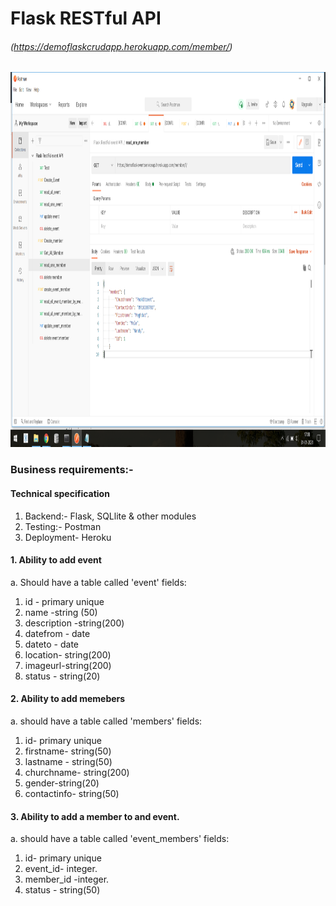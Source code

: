 # Flask RESTful API 
###### (https://demoflaskcrudapp.herokuapp.com/member/)
<img src="IMG.png" height=600px width=1200/>

### Business requirements:-

#### Technical specification
1. Backend:- Flask, SQLlite & other modules
2. Testing:- Postman
3. Deployment- Heroku

#### 1. Ability to add event
a. Should have a table called 'event'
fields:
1. id - primary unique
2. name -string (50)
3. description -string(200)
4. datefrom -	date
5. dateto -   date
6. location- string(200) 
7. imageurl-string(200)
8. status - string(20)

#### 2. Ability to add memebers
a. should have a table called 'members'
fields:		
1. id- primary unique
2. firstname- string(50)
3. lastname - string(50)
4. churchname- string(200)
5. gender-string(20)
6. contactinfo- string(50)

#### 3. Ability to add a member to and event.
a. should have a table called 'event_members'
fields:
1. id- primary unique
2. event_id-  integer.
3. member_id -integer.
4. status - string(50)

